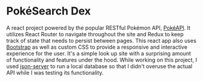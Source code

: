 # PokéSearch Dex
A react project powered by the popular RESTful Pokémon API, [PokéAPI](https://pokeapi.co/). It utilizes React Router to navigate throughout the site and Redux to keep track of state that needs to persist between pages. This react app also uses [Bootstrap](https://getbootstrap.com/) as well as custom CSS to provide a responsive and interactive experience for the user. It's a simple look up site with a surprising amount of functionality and features under the hood. While working on this project, I used [json-server](https://www.npmjs.com/package/json-server) to run a local database so that I didn't overuse the actual API while I was testing its functionality. 
